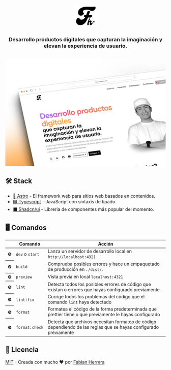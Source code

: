 <main>
  <div align="center">
    <picture align="center">
      <source
        media='(prefers-color-scheme: dark)'
        srcSet='https://github.com/FabianHermar/fabianh.dev/blob/main/public/svg/light-logo.svg'
      />
      <source
        media='(prefers-color-scheme: light)'
        srcSet='https://github.com/FabianHermar/fabianh.dev/blob/main/public/svg/dark-logo.svg'
      />
      <img
        height="75em"
        alt='Boxode Logo'
        src='https://github.com/FabianHermar/fabianh.dev/blob/main/public/svg/dark-logo.svg'
      />
    </picture>
  <h3>Desarrollo productos digitales que capturan la imaginación y elevan la experiencia de usuario.</h3>
    <br />
    <img src="https://github.com/FabianHermar/fabianh.dev/blob/main/public/FH_mockup.webp" alt="Web design of my personal portfolio" />
    <br />
  </div>
    <div>
      <h2>🛠 Stack</h2>
      <ul>
        <li>
          <a href="https://astro.build/">🚀 Astro</a> - El framework web para sitios web basados en contenidos.
        </li>
        <li>
          <a href="https://www.typescriptlang.org/">🟦 Typescript</a> - JavaScript con sintaxis de tipado.
        </li>
        <li>
          <a href="https://ui.shadcn.com/">⬛ Shadcn/ui</a> - Libreria de componentes más popular del momento.
        </li>
      </ul>
    </div>
  <div>
    <h2>🖥 Comandos</h2>
    <table>
      <thead>
        <tr>
          <th></th>
          <th>Comando</th>
          <th>Acción</th>
        </tr>
      </thead>
      <tbody>
        <tr>
          <th>⚙</th>
          <td><code>dev</code> o <code>start</code></td>
          <td>Lanza un servidor de desarrollo local en <code>http://localhost:4321</code></td>
        </tr>
        <tr>
          <th>⚙</th>
          <td><code>build</code></td>
          <td>Comprueba posibles errores y hace un empaquetado de producción en <code>./dist/</code>.</td>
        </tr>
        <tr>
          <th>⚙</th>
          <td><code>preview</code></td>
          <td>Vista previa en local <code>localhost:4321</code></td>
        </tr>
        <tr>
          <th>⚙</th>
          <td><code>lint</code></td>
          <td>Detecta todos los posibles errores de código que existan o errores que hayas configurado previamente</td>
        </tr>
        <tr>
          <th>⚙</th>
          <td><code>lint:fix</code></td>
          <td>Corrige todos los problemas del código que el comando <code>lint</code> haya detectado</td>
        </tr>
        <tr>
          <th>⚙</th>
          <td><code>format</code></td>
          <td>Formatea el código de la forma predeterminada que prettier tiene o que previamente le hayas configurado</td>
        </tr>
        <tr>
          <th>⚙</th>
          <td><code>format:check</code></td>
          <td>Detecta que archivos necesitan formateo de código dependiendo de las reglas que se hayas configurado previamente</td>
        </tr>
      </tbody>
    </table>
  </div>
  <div>
    <h2>🔑 Licencia</h2>
    <a href="https://github.com/FabianHermar/fabianh.dev/blob/main/LICENSE">MIT</a> - Creada con mucho ❤️ por <a href="https://fabianh.dev">Fabian Herrera</a>
  </div>
</main>
